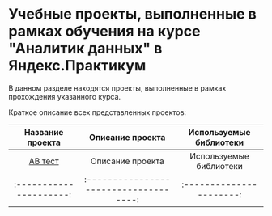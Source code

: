 # Учебные проекты, выполненные в рамках обучения на курсе "Аналитик данных" в Яндекс.Практикум
В данном разделе находятся проекты, выполненные в рамках прохождения указанного курса.

Краткое описание всех представленных проектов:

| Название проекта        | Описание проекта                       | Используемые библиотеки  |
| :---------------------: | :------------------------------------: | :----------------------: |
| [AB тест](https://github.com/peleshkey/stydy_projects/edit/educational_projects/README.md#:~:text=B_experiment_website."Проект")        | Описание проекта                       | Используемые библиотеки  |
| :---------------------: | :------------------------------------: | :----------------------: |
